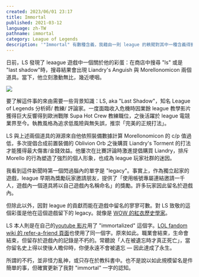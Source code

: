 ```yaml
---
created: 2023/06/01 23:17
title: Immortal
published: 2021-03-12
language: zh-TW
pathname: immortal
category: League of Legends
description: '"Immortal" 有數種含義，我藉由一則 league 的軼聞對其中一種含義得到更多理解。'
---
```


日前，LS 發現了 leaague 遊戲中一個關於他的彩蛋：在商店中搜尋 "ls" 或是 "last shadow"時，搜尋結果會出現 Liandry's Anguish 與 Morellonomicon 兩個道具。當下，他立刻激動無比，幾近哽咽。

![](immortal_1.png)

要了解這件事的來由需要一些背景知識：LS, aka "Last Shadow"，知名 League of Legends 分析師/ 教練/ 評論家。一度面臨收入危機時因業餘 league 教學影片獲得巨大反響得到歐洲戰隊 Supa Hot Crew 教練職位，之後活躍於 league 電競業界至今。執教風格為追求低風險與無失誤，推崇「完美的正規打法」。

LS 與上述兩個道具的淵源來自他依照裝備數據計算 Morellonomicon 的 c/p 值過低，多次提倡合成前置裝備的 Oblivion Orb 之後購買 Liandry's Torment 的打法才能獲得最大傷害/金錢效益。他屢次在比賽評論時激進提倡購買 Liandry，排斥 Morello 的行為塑造了強烈的個人形象，也成為 league 玩家社群的迷因。

我看到這件新聞時第一個閃過腦內的單字是 "legacy"。事實上，作為獨立起家的遊戲，league 早期為獎勵玩家邀請朋友，提供了「使用帳號專屬連結邀請一千人，遊戲內一個道具將以自己遊戲內名稱命名」的獎勵。許多玩家因此留名於遊戲內。

但除此以外，因對 league 的貢獻而能在遊戲中留名的寥寥可數。對 LS 致敬的這個彩蛋是他在這個遊戲留下的 legacy。就像是 [WOW 的紅衣歷史學家](https://wowwiki-archive.fandom.com/wiki/Red_Shirt_Guy)。

LS 本人則是在自己的[youtube 影片](https://www.youtube.com/watch?v=EM1oFg5QY9o)用了 "immortalized" 這個字。[LOL fandom wiki 的 refer-a-friend 頁面](https://leagueoflegends.fandom.com/wiki/Refer-A-Friend)也使用了同一個字。原來如此。職業會結束，生命會結束，但留存於遊戲內的記錄是不朽的。常聽說「人在被遺忘時才真正死亡」，當你留名史上得以使後人瞻仰時，你便永遠不會被遺忘 — 因此達成了永生。

所謂的不朽，並非怪力亂神，或只存在於教科書中。也不是說以如此規模留名是件簡單的事，但確實更新了我對 "immortal" 一字的認知。
